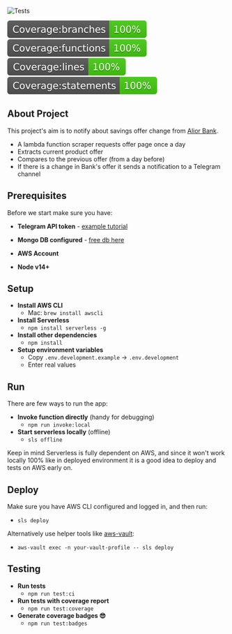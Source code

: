 ![Tests](https://github.com/apricoder/aws-alior-structured-products-alert/actions/workflows/node.js.yml/badge.svg)

![Branches](./badges/badge-branches.svg) ![Functions](./badges/badge-functions.svg) ![Lines](./badges/badge-lines.svg) ![Lines](./badges/badge-statements.svg)

## About Project
This project's aim is to notify about savings offer change from [Alior Bank](https://www.aliorbank.pl/klienci-indywidualni/inwestycje/produkty-strukturyzowane.html).

- A lambda function scraper requests offer page once a day 
- Extracts current product offer
- Compares to the previous offer (from a day before)
- If there is a change in Bank's offer it sends a notification to a Telegram channel

## Prerequisites
Before we start make sure you have: 
- **Telegram API token** - [example tutorial](https://github.com/hosein2398/node-telegram-bot-api-tutorial#creating-new-bot-with-botfather) 
- **Mongo DB configured** - [free db here](https://www.mongodb.com/atlas/database)
- **AWS Account** 


- **Node v14+**

## Setup
- **Install AWS CLI**
  - Mac: `brew install awscli`
- **Install Serverless**
  - `npm install serverless -g`
- **Install other dependencies** 
  - `npm install`
- **Setup environment variables**
  - Copy `.env.development.example` → `.env.development`
  - Enter real values

## Run
There are few ways to run the app: 
- **Invoke function directly** (handy for debugging)
  - `npm run invoke:local`
- **Start serverless locally** (offline)
  - `sls offline`

Keep in mind Serverless is fully dependent on AWS, and since it won't work locally 100% like in deployed environment 
it is a good idea to deploy and tests on AWS early on. 

## Deploy
Make sure you have AWS CLI configured and logged in, and then run:
- `sls deploy`
 
Alternatively use helper tools like [aws-vault](https://github.com/99designs/aws-vault):
  - `aws-vault exec -n your-vault-profile -- sls deploy`

## Testing
- **Run tests**
  - `npm run test:ci`
- **Run tests with coverage report**
  - `npm run test:coverage`
- **Generate coverage badges 😎**
  - `npm run test:badges`
